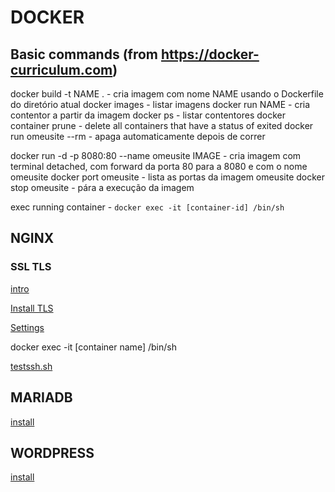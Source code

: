 # DOCKER

## Basic commands (from https://docker-curriculum.com)

docker build -t NAME . - cria imagem com nome NAME usando o Dockerfile do diretório atual
docker images - listar imagens
docker run NAME - cria contentor a partir da imagem
docker ps - listar contentores
docker container prune - delete all containers that have a status of exited
docker run omeusite --rm - apaga automaticamente depois de correr

docker run -d -p 8080:80 --name omeusite IMAGE - cria imagem com terminal detached, com forward da porta 80 para a 8080 e com o nome omeusite
docker port omeusite - lista as portas da imagem omeusite
docker stop omeusite - pára a execução da imagem

exec running container - `docker exec -it [container-id] /bin/sh`

## NGINX

### SSL TLS

[intro](https://www.youtube.com/watch?v=EnY6fSng3Ew)

[Install TLS](https://www.digitalocean.com/community/tutorials/how-to-create-a-self-signed-ssl-certificate-for-nginx-in-ubuntu-20-04-1)

[Settings](https://cipherlist.eu/)

docker exec -it [container name] /bin/sh

[testssh.sh](https://github.com/drwetter/testssl.sh)

## MARIADB

[install](https://www.digitalocean.com/community/tutorials/how-to-install-mariadb-on-ubuntu-20-04)

## WORDPRESS

[install](https://wiki.alpinelinux.org/wiki/WordPress)

